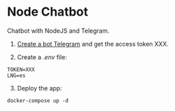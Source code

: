 # Node Chatbot

Chatbot with NodeJS and Telegram.

1. [Create a bot Telegram](https://core.telegram.org/bots#3-how-do-i-create-a-bot) and get the access token XXX.

2. Create a *.env* file:

```
TOKEN=XXX
LNG=es
```

3. Deploy the app:
```
docker-compose up -d
```